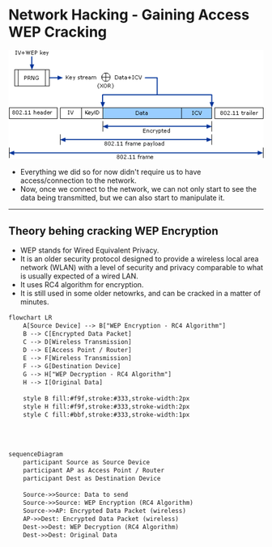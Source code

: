 # Network Hacking - Gaining Access WEP Cracking

![](../imgs/WEP-encryption-algorithm-37.ppm.png)

- Everything we did so for now didn't require us to have access/connection to the network.
- Now, once we connect to the network, we can not only start to see the data being transmitted, but we can also start to manipulate it.

---

## Theory behing cracking WEP Encryption

- WEP stands for Wired Equivalent Privacy.
- It is an older security protocol designed to provide a wireless local area network (WLAN) with a level of security and privacy comparable to what is usually expected of a wired LAN.
- It uses RC4 algorithm for encryption.
- It is still used in some older netowrks, and can be cracked in a matter of minutes.

```mermaid
flowchart LR
    A[Source Device] --> B["WEP Encryption - RC4 Algorithm"]
    B --> C[Encrypted Data Packet]
    C --> D[Wireless Transmission]
    D --> E[Access Point / Router]
    E --> F[Wireless Transmission]
    F --> G[Destination Device]
    G --> H["WEP Decryption - RC4 Algorithm"]
    H --> I[Original Data]

    style B fill:#f9f,stroke:#333,stroke-width:2px
    style H fill:#f9f,stroke:#333,stroke-width:2px
    style C fill:#bbf,stroke:#333,stroke-width:1px
```
<br/><br/>

```mermaid
sequenceDiagram
    participant Source as Source Device
    participant AP as Access Point / Router
    participant Dest as Destination Device

    Source->>Source: Data to send
    Source->>Source: WEP Encryption (RC4 Algorithm)
    Source->>AP: Encrypted Data Packet (wireless)
    AP->>Dest: Encrypted Data Packet (wireless)
    Dest->>Dest: WEP Decryption (RC4 Algorithm)
    Dest->>Dest: Original Data
```